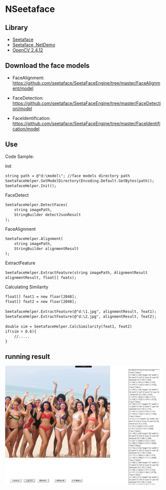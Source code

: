 # NSeetaface

## Library
* [Seetaface](https://github.com/iarray/SeetaFaceEngine.Net) 
* [Seetaface .NetDemo](https://github.com/iarray/SeetaFaceEngine.Net) 
* [OpenCV 2.4.12](https://opencv.org/releases.html)

## Download the face models

* FaceAlignment:
		https://github.com/seetaface/SeetaFaceEngine/tree/master/FaceAlignment/model

* FaceDetection:
		https://github.com/seetaface/SeetaFaceEngine/tree/master/FaceDetection/model

* FaceIdentification:
		https://github.com/seetaface/SeetaFaceEngine/tree/master/FaceIdentification/model

## Use
Code Sample:

Init
		
	string path = @"d:\model\";	//face models directory path
    SeetafaceHelper.SetModelDirectory(Encoding.Default.GetBytes(path));
    SeetafaceHelper.Init();

FaceDetect

	SeetafaceHelper.DetectFaces(
        string imagePath,
        StringBuilder detectJsonResult
    );

FaceAlignment

	SeetafaceHelper.Alignment(
        string imagePath,
        StringBuilder alignmentResult
    );

ExtractFeature

	SeetafaceHelper.ExtractFeature(string imagePath, AlignmentResult alignmentResult, float[] feats);

Calculating Similarity

	float[] feat1 = new floar[2048];
	float[] feat2 = new floar[2048];
	
	SeetafaceHelper.ExtractFeature(@"d:\1.jpg", alignmentResult, feat1);
	SeetafaceHelper.ExtractFeature(@"d:\2.jpg", alignmentResult, feat2);

	double sim = SeetafaceHelper.CalcSimilarity(feat1, feat2)
	if(sim > 0.6){
		//.....
	}

## running result
![Screenshot](result.png)